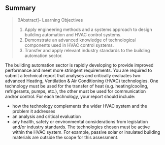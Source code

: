 ## Summary

> [!Abstract]- Learning Objectives
> 1. Apply engineering methods and a systems approach to design building  automation and HVAC control systems.  
> 2. Demonstrate an advanced knowledge of technological components used in  HVAC control systems.  
> 3. Transfer and apply relevant industry standards to the building automation  sector.

The building automation sector is rapidly developing to provide improved performance  and meet more stringent requirements. You are required to submit a technical report  that analyses and critically evaluates two advanced Heating, Ventilation & Air  Conditioning (HVAC) technologies. One technology must be used for the transfer of heat  (e.g. heating/cooling, refrigerants, pumps, etc.), the other must be used for  communication and/or control. For each technology, your report should include: 
- how the technology complements the wider HVAC system and the problem it  addresses 
- an analysis and critical evaluation 
- any health, safety or environmental considerations from legislation and/or  industry standards.  The technologies chosen must be active within the HVAC system. For example, passive  solar or insulated building materials are outside the scope for this assessment.

## 